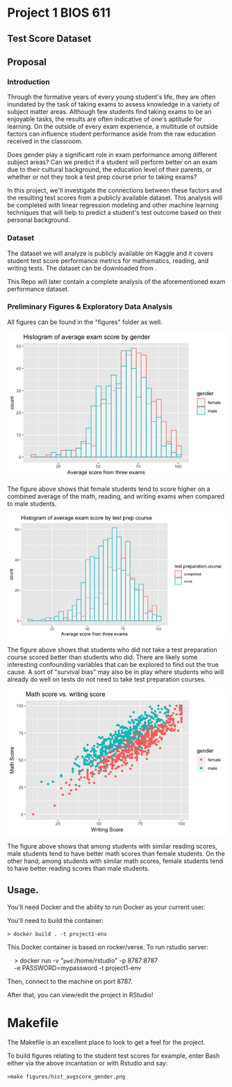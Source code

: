Project 1 BIOS 611
==================
Test Score Dataset
------------------

Proposal
--------

### Introduction

Through the formative years of every young student's life, they are often inundated by the task of taking exams to assess knowledge in a variety of subject matter areas. Although few students find taking exams to be an enjoyable tasks, the results are often indicative of one's aptitude for learning. On the outside of every exam experience, a multitude of outside factors can influence student performance aside from the raw education received in the classroom.

Does gender play a significant role in exam performance among different subject areas? Can we predict if a student will perform better on an exam due to their cultural background, the education level of their parents, or whether or not they took a test prep course prior to taking exams?

In this project, we'll investigate the connections between these factors and the resulting test scores from a publicly available dataset. This analysis will be completed with linear regression modeling and other machine learning techniques that will help to predict a student's test outcome based on their personal background.

### Dataset

The dataset we will analyze is publicly available on Kaggle and it covers student test score performance metrics for mathematics, reading, and writing tests. The dataset can be downloaded from [](https://www.kaggle.com/spscientist/students-performance-in-exams).

This Repo will later contain a complete analysis of the aforementioned exam performance dataset.

### Preliminary Figures & Exploratory Data Analysis

All figures can be found in the "figures" folder as well.

![](figures/hist_avgscore_gender.png)

The figure above shows that female students tend to score higher on a combined average of the math, reading, and writing exams when compared to male students.

![](figures/avgscore_testprep.png)

The figure above shows that students who did not take a test preparation course scored better than students who did. There are likely some interesting confounding variables that can be explored to find out the true cause. A sort of "survival bias" may also be in play where students who will already do well on tests do not need to take test preparation courses.

![](figures/math_writing_gender.png)

The figure above shows that among students with similar reading scores, male students tend to have better math scores than female students. On the other hand, among students with similar math scores, female students tend to have better reading scores than male students.

Usage.
------

You'll need Docker and the ability to run Docker as your current user.

You'll need to build the container:

    > docker build . -t project1-env

This Docker container is based on rocker/verse. To run rstudio server:

    > docker run -v "`pwd`:/home/rstudio" -p 8787:8787\
    -e PASSWORD=mypassword -t project1-env

Then, connect to the machine on port 8787.

After that, you can view/edit the project in RStudio!

Makefile
========

The Makefile is an excellent place to look to get a feel for the project.

To build figures relating to the student test scores for example, enter Bash either via the above incantation or
with Rstudio and say:

	>make figures/hist_avgscore_gender.png
 
